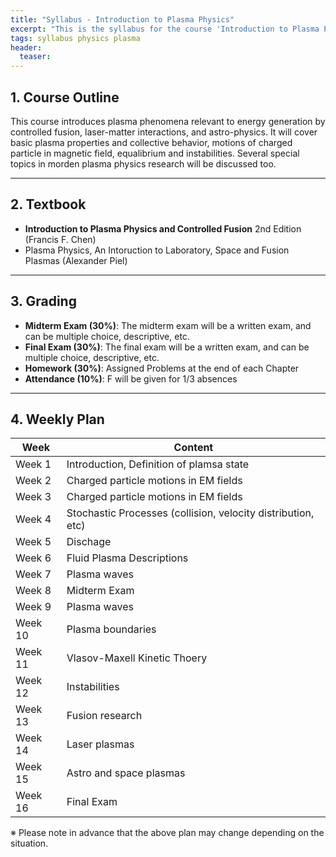 ```yaml
---
title: "Syllabus - Introduction to Plasma Physics"
excerpt: "This is the syllabus for the course 'Introduction to Plasma Physics'."
tags: syllabus physics plasma
header:
  teaser: 
---
```


## 1. Course Outline
This course introduces plasma phenomena relevant to energy generation by controlled fusion, laser-matter
interactions, and astro-physics.  It will cover basic plasma properties and collective behavior, motions of
charged particle in magnetic field, equalibrium and instabilities.  Several special topics in morden plasma
physics research will be discussed too.

---

## 2. Textbook
- **Introduction to Plasma Physics and Controlled Fusion** 2nd Edition (Francis F. Chen)
- Plasma Physics, An Intoruction to Laboratory, Space and Fusion Plasmas (Alexander Piel)

---

## 3. Grading
- **Midterm Exam (30%)**: The midterm exam will be a written exam, and can be multiple choice, descriptive, etc.
- **Final Exam (30%)**: The final exam will be a written exam, and can be multiple choice, descriptive, etc.
- **Homework (30%)**: Assigned Problems at the end of each Chapter
- **Attendance (10%)**: F will be given for 1/3 absences

---

## 4. Weekly Plan

| Week | Content |
|------|------|
| Week 1 | Introduction, Definition of plamsa state |
| Week 2 | Charged particle motions in EM fields |
| Week 3 | Charged particle motions in EM fields |
| Week 4 | Stochastic Processes (collision, velocity distribution, etc) |
| Week 5 | Dischage |
| Week 6 | Fluid Plasma Descriptions |
| Week 7 | Plasma waves |
| Week 8 | Midterm Exam |
| Week 9 | Plasma waves |
| Week 10 | Plasma boundaries |
| Week 11 | Vlasov-Maxell Kinetic Thoery |
| Week 12 | Instabilities |
| Week 13 | Fusion research |
| Week 14 | Laser plasmas |
| Week 15 | Astro and space plasmas |
| Week 16 | Final Exam |

※ Please note in advance that the above plan may change depending on the situation.